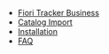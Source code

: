 - [Fiori Tracker Business](ftbus.md)
 - [Catalog Import](ci/FPS01/main.md) 
- [Installation](inst.md)
- [FAQ](faq.md)
